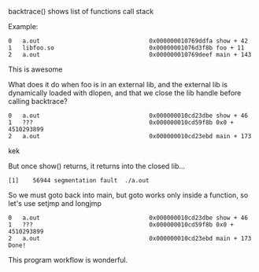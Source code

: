 backtrace() shows list of functions call stack

Example:
```
0   a.out                               0x000000010769ddfa show + 42
1   libfoo.so                           0x00000001076d3f8b foo + 11
2   a.out                               0x000000010769deef main + 143
```

This is awesome

What does it do when foo is in an external lib,
	and the external lib is dynamically loaded with dlopen,
	and that we close the lib handle before calling backtrace?

```
0   a.out                               0x000000010cd23dbe show + 46
1   ???                                 0x000000010cd59f8b 0x0 + 4510293899
2   a.out                               0x000000010cd23ebd main + 173
```

kek

But once show() returns, it returns into the closed lib...
```
[1]    56944 segmentation fault  ./a.out
```

So we must goto back into main, but goto works only inside a function, so let's use setjmp and longjmp

```
0   a.out                               0x000000010cd23dbe show + 46
1   ???                                 0x000000010cd59f8b 0x0 + 4510293899
2   a.out                               0x000000010cd23ebd main + 173
Done!
```

This program workflow is wonderful.
